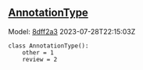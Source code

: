 ## [AnnotationType](https://github.com/spdx/spdx-3-model/blob/main/model/Core/Vocabularies/AnnotationType.md)
Model: [8dff2a3](https://github.com/spdx/spdx-3-model/commit/8dff2a3243c9e00e1eb170fac749450a845ccdd6) 2023-07-28T22:15:03Z
```
class AnnotationType():
    other = 1
    review = 2
```
